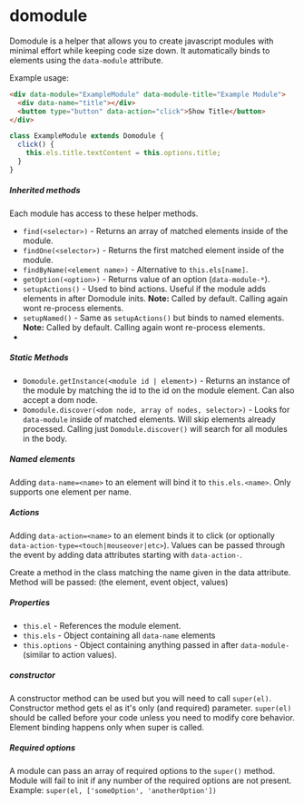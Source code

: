 # domodule

Domodule is a helper that allows you to create javascript modules with minimal effort while keeping code size down. It automatically binds to elements using the `data-module` attribute.

Example usage:

```html
<div data-module="ExampleModule" data-module-title="Example Module">
  <div data-name="title"></div>
  <button type="button" data-action="click">Show Title</button>
</div>
```

```js
class ExampleModule extends Domodule {
  click() {
    this.els.title.textContent = this.options.title;
  }
}
```

##### Inherited methods

Each module has access to these helper methods.

 - `find(<selector>)` - Returns an array of matched elements inside of the module.
 - `findOne(<selector>)` - Returns the first matched element inside of the module.
 - `findByName(<element name>)` - Alternative to `this.els[name]`.
 - `getOption(<option>)` - Returns value of an option (`data-module-*`).
 - `setupActions()` - Used to bind actions. Useful if the module adds elements in after Domodule inits. **Note:** Called by default. Calling again wont re-process elements.
 - `setupNamed()` - Same as `setupActions()` but binds to named elements. **Note:** Called by default. Calling again wont re-process elements.
 -

##### Static Methods

  - `Domodule.getInstance(<module id | element>)` - Returns an instance of the module by matching the id to the id on the module element. Can also accept a dom node.
  - `Domodule.discover(<dom node, array of nodes, selector>)` - Looks for `data-module` inside of matched elements. Will skip elements already processed. Calling just `Domodule.discover()` will search for all modules in the body.

##### Named elements

Adding `data-name=<name>` to an element will bind it to `this.els.<name>`. Only supports one element per name.

##### Actions

Adding `data-action=<name>` to an element binds it to click (or optionally `data-action-type=<touch|mouseover|etc>`). Values can be passed through the event by adding data attributes starting with `data-action-`.

Create a method in the class matching the name given in the data attribute. Method will be passed: (the element, event object, values)

##### Properties

 - `this.el` - References the module element.
 - `this.els` - Object containing all `data-name` elements
 - `this.options` - Object containing anything passed in after `data-module-` (similar to action values).


##### constructor

A constructor method can be used but you will need to call `super(el)`. Constructor method gets el as it's only (and required) parameter. `super(el)` should be called before your code unless you need to modify core behavior. Element binding happens only when super is called.

##### Required options

A module can pass an array of required options to the `super()` method. Module will fail to init if any number of the required options are not present. Example: `super(el, ['someOption', 'anotherOption'])`
